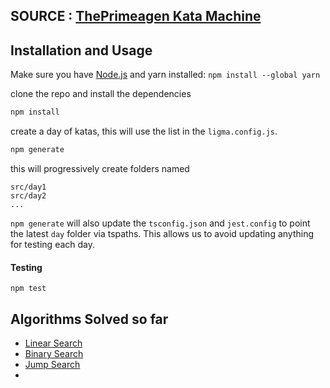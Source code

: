 ## SOURCE : [ThePrimeagen Kata Machine](https://github.com/ThePrimeagen/kata-machine)

## Installation and Usage
Make sure you have [Node.js](https://nodejs.org/en/) and yarn installed: `npm install --global yarn`

clone the repo and install the dependencies

```bash
npm install
```

create a day of katas, this will use the list in the `ligma.config.js`.
```bash
npm generate
```

this will progressively create folders named

```
src/day1
src/day2
...
```

`npm generate` will also update the `tsconfig.json` and `jest.config` to point
the latest `day` folder via tspaths.  This allows us to avoid updating anything
for testing each day.

#### Testing
```
npm test
```


## Algorithms Solved so far
- [Linear Search](https://github.com/prak112/FM_kata-machine/blob/master/src/day1/LinearSearchList.ts)
- [Binary Search](https://github.com/prak112/FM_kata-machine/blob/master/src/day1/BinarySearchList.ts)
- [Jump Search](https://github.com/prak112/FM_kata-machine/blob/master/src/day1/TwoCrystalBalls.ts)
- 
